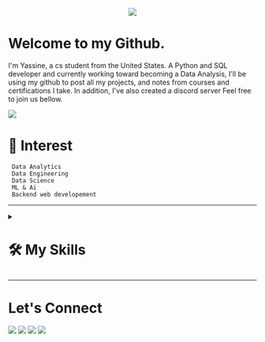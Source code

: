 <p align="center">
 <img src="https://user-images.githubusercontent.com/68094236/201511312-8e93c2c6-4110-46c3-9915-158a0958088b.gif">
</p>

<h1 align="left">Welcome to my Github. </h1>

I'm Yassine, a cs student from the United States. A Python and SQL developer and currently working toward becoming a Data Analysis, I'll be using my github to post all my projects, and notes from courses and certifications I take. In addition, I've also created a discord server Feel free to join us bellow.

[<img src = "https://img.shields.io/badge/Server-%2320A1F1.svg?&style=for-the-badge&logo=discord&logoColor=">](https://discord.gg/cmDChyUEXB)   

# 📌 Interest 
     Data Analytics
     Data Engineering
     Data Science
     ML & Ai 
     Backend web developement 
     
---

<details>
 <summary> <h1>🛠️ My Skills</h1> </summary>
 
  ### Programing Language & Technologies :
 
   ![Python](https://img.shields.io/badge/python-%3776AB.svg?style=for-the-badge&logo=python&logoColor=white&color=3776AB) ![HTML](https://img.shields.io/badge/html5-%3776AB.svg?style=for-the-badge&logo=html5&logoColor=white&color=E34F26) ![CSS](https://img.shields.io/badge/css3-%1572B6.svg?style=for-the-badge&logo=css3&logoColor=white&color=1572B6) 
  ### Frameworks:
  
   <span> <img src="https://img.shields.io/badge/flask-%4479A1.svg?style=for-the-badge&logo=flask&logoColor=black&color=white"></span>  ![Bootstrap](https://img.shields.io/badge/bootstrap-%3776AB.svg?style=for-the-badge&logo=bootstrap&logoColor=white&color=white)
 
    
  ### Modules & Library:
   ```Numpy, Pandas, Request,Beautiful Soup 4, Turtle, Tkinter, Selenium Web Driver, matplotlib, scrapy```

  ### Databases:

   ![MySQL](https://img.shields.io/badge/mysql-%4479A1.svg?style=for-the-badge&logo=mysql&logoColor=blue&color=white) ![PostgreSQL](https://img.shields.io/badge/postgresql-%4479A1.svg?style=for-the-badge&logo=postgresql&logoColor=white&color=4479A1) ![SQLite](https://img.shields.io/badge/SQLite-%4479A1.svg?style=for-the-badge&logo=sqlite&logoColor=blue&color=white) 


  ### Tools:    
   <span> <img src="https://img.shields.io/badge/git-%3776AB.svg?style=for-the-badge&logo=git&logoColor=white&color=F05032"></span>
   <span> <img src="https://img.shields.io/badge/tableau-%4479A1.svg?style=for-the-badge&logo=tableau&logoColor=white&color=orange"></span>
   <span> <img src="https://img.shields.io/badge/postman-%4479A1.svg?style=for-the-badge&logo=postman&logoColor=white&color=orange"> </span>
   <span> <img src= "https://img.shields.io/badge/power_Bi-%4479A1.svg?style=for-the-badge&logo=power-bi&logoColor=white&color=yellow"><span>
   <span> <img src="https://img.shields.io/badge/Vscode-%4479A1.svg?style=for-the-badge&logo=visualstudiocode&logoColor=blue&color=white"></span>
   <span> <img src="https://img.shields.io/badge/Pycharm-%4479A1.svg?style=for-the-badge&logo=Pycharm&logoColor=black&color=gree"></span>
   <span> <img src="https://img.shields.io/badge/Excel-%4479A1.svg?style=for-the-badge&logo=MicrosoftExcel&logoColor=black&color=gree"></span>


</details>
    
<hr>
   
# Let's Connect
[<img src = "https://img.shields.io/badge/twitter-%2320A1F1.svg?&style=for-the-badge&logo=twitter&logoColor=white">](https://twitter.com/yassine_227) [<img src="https://img.shields.io/badge/linkedin-%230077B5.svg?&style=for-the-badge&logo=linkedin&logoColor=white" />](https://www.linkedin.com/in/yassine-issoufou-7767a021a/) [<img src = "https://img.shields.io/badge/discord-%2320A1F1.svg?&style=for-the-badge&logo=discord&logoColor=">](https://discordapp.com/users/829250377190080522) [<img src = "https://custom-icon-badges.demolab.com/badge/Website_Coming_soon-4c4c51?style=for-the-badge&logo=link&logoColor=white">]() 
